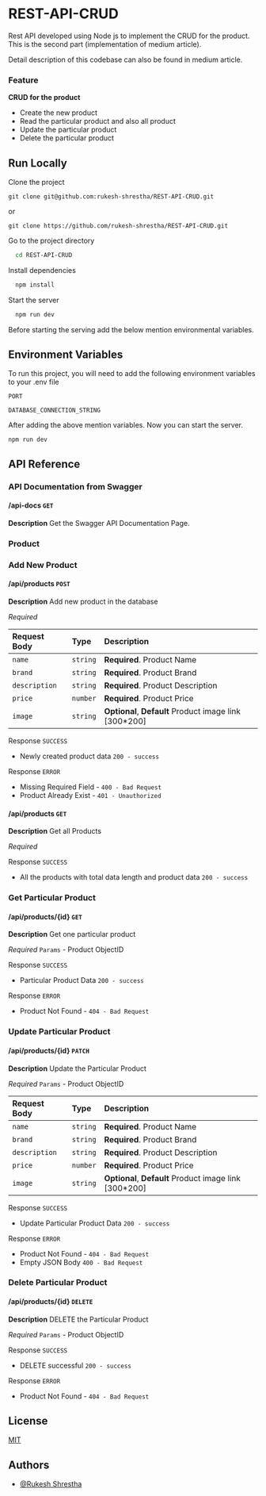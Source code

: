 
# REST-API-CRUD
Rest API developed using Node js to implement the CRUD for the product. This is the second part (implementation of medium article). 

Detail description of this codebase can also be found in medium article. 

### Feature
**CRUD for the product**
- Create the new product
- Read the particular product and also all product
- Update the particular product
- Delete the particular product





## Run Locally

Clone the project

```
git clone git@github.com:rukesh-shrestha/REST-API-CRUD.git
```
or
```
git clone https://github.com/rukesh-shrestha/REST-API-CRUD.git
```

Go to the project directory

```bash
  cd REST-API-CRUD
```

Install dependencies

```bash
  npm install
```

Start the server

```bash
  npm run dev
```

Before starting the serving add the below mention environmental variables. 


## Environment Variables

To run this project, you will need to add the following environment variables to your .env file

`PORT`

`DATABASE_CONNECTION_STRING`


After adding the above mention variables. Now you can start the server. 


```
npm run dev

```

## API Reference
### API Documentation from Swagger
#### /api-docs `GET` 

**Description**
Get the Swagger API Documentation Page.

### Product
### Add New Product
#### /api/products `POST`
**Description**
Add new product in the database

*Required*

| Request Body | Type     | Description                       |
| :-------- | :------- | :-------------------------------- |
| `name` | `string` | **Required**. Product Name |
| `brand` | `string` | **Required**. Product Brand |
| `description` | `string` | **Required**. Product Description|
| `price` | `number` | **Required**. Product Price  |
| `image` | `string` | **Optional**, **Default** Product image link [300*200] |



Response `SUCCESS`
- Newly created product data `200 - success`

Response `ERROR`
- Missing Required Field - `400 - Bad Request`
- Product Already Exist -   `401 - Unauthorized`


#### /api/products `GET`
**Description**
Get all Products 

*Required*

Response `SUCCESS`
- All the products with total data length and product data `200 - success`



### Get Particular Product
#### /api/products/{id} `GET`
**Description**
Get one particular product 

*Required*
`Params` - Product ObjectID


Response `SUCCESS`
- Particular Product Data `200 - success`

Response `ERROR`
- Product Not Found - `404 - Bad Request`


### Update Particular Product
#### /api/products/{id} `PATCH`
**Description**
Update the Particular Product

*Required*
`Params` - Product ObjectID

| Request Body | Type     | Description                       |
| :-------- | :------- | :-------------------------------- |
| `name` | `string` | **Required**. Product Name |
| `brand` | `string` | **Required**. Product Brand |
| `description` | `string` | **Required**. Product Description|
| `price` | `number` | **Required**. Product Price  |
| `image` | `string` | **Optional**, **Default** Product image link [300*200] |


Response `SUCCESS`
- Update Particular Product Data `200 - success`

Response `ERROR`
- Product Not Found - `404 - Bad Request`
- Empty JSON Body `400 - Bad Request`




### Delete Particular Product
#### /api/products/{id} `DELETE`
**Description**
DELETE the Particular Product 

*Required*
`Params` - Product ObjectID


Response `SUCCESS`
- DELETE successful `200 - success`

Response `ERROR`
- Product Not Found - `404 - Bad Request`

## License

[MIT](https://choosealicense.com/licenses/mit/)


## Authors

- [@Rukesh Shrestha](https://shrestharukesh.com.np)

